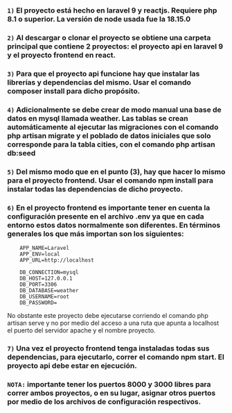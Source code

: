 ### `1)` El proyecto está hecho en laravel 9 y reactjs. Requiere php 8.1 o superior. La versión de node usada fue la 18.15.0 

### `2)` Al descargar o clonar el proyecto se obtiene una carpeta principal que contiene 2 proyectos: el proyecto api en laravel 9 y el proyecto frontend en react.

### `3)` Para que el proyecto api funcione hay que instalar las librerías y dependencias del mismo. Usar el comando composer install para dicho propósito.

### `4)` Adicionalmente se debe crear de modo manual una base de datos en mysql llamada weather. Las tablas se crean automáticamente al ejecutar las migraciones con el comando php artisan migrate y el poblado de datos iniciales que solo corresponde para la tabla cities, con el comando php artisan db:seed  

### `5)` Del mismo modo que en el punto (3), hay que hacer lo mismo para el proyecto frontend. Usar el comando npm install para instalar todas las dependencias de dicho proyecto.

### `6)` En el proyecto frontend es importante tener en cuenta la configuración presente en el archivo .env ya que en cada entorno estos datos normalmente son diferentes. En términos generales los que más importan son los siguientes:

		APP_NAME=Laravel
		APP_ENV=local
		APP_URL=http://localhost

		DB_CONNECTION=mysql
		DB_HOST=127.0.0.1
		DB_PORT=3306
		DB_DATABASE=weather
		DB_USERNAME=root
		DB_PASSWORD=

No obstante este proyecto debe ejecutarse corriendo el comando php artisan serve y no por medio del acceso a una ruta que apunta a localhost el puerto del servidor apache y el nombre proyecto.

### `7)` Una vez el proyecto frontend tenga instaladas todas sus dependencias, para ejecutarlo, correr el comando npm start. El proyecto api debe estar en ejecución.

### `NOTA:` importante tener los puertos 8000 y 3000 libres para correr ambos proyectos, o en su lugar, asignar otros puertos por medio de los archivos de configuración respectivos.
